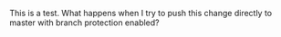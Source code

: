 This is a test. What happens when I try to push this change directly to master with branch protection enabled?
